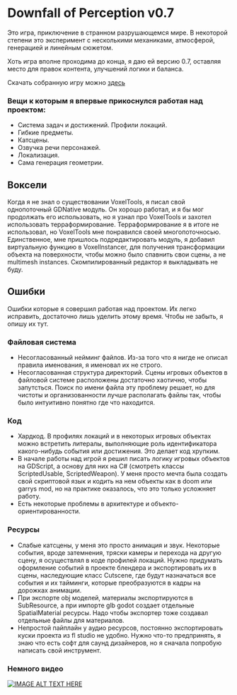 # Downfall of Perception v0.7
Это игра, приключение в странном разрушающемся мире.
В некоторой степени это эксперимент с несколькими механиками, атмосферой, генерацией и линейным сюжетом.

Хоть игра вполне проходима до конца, я даю ей версию 0.7, оставляя место для правок контента, улучшений логики и баланса.

Скачать собранную игру можно [здесь](https://drive.google.com/file/d/1j7zAy8fXLOUsgPZcLH2C7GOkNd1oN9KV/view?usp=sharing)

### Вещи к которым я впервые прикоснулся работая над проектом:
* Система задач и достижений. Профили локаций.
* Гибкие предметы.
* Катсцены.
* Озвучка речи персонажей.
* Локализация.
* Сама генерация геометрии.

## Воксели
Когда я не знал о существовании VoxelTools, я писал свой однопоточный GDNative модуль. Он хорошо работал, и я бы мог продолжать его использовать, но я узнал про VoxelTools и захотел использовать терраформирование.  Терраформирование я в итоге не использовал, но VoxelTools мне понравился своей многопоточносью. Единственное, мне пришлось подредактировать модуль, я добавил виртуальную функцию в VoxelInstancer, для получения трансформации объекта на поверхности, чтобы можно было спавнить свои сцены, а не multimesh instances. Скомпилированный редактор я выкладывать не буду.

## Ошибки
Ошибки которые я совершил работая над проектом.
Их легко исправить, достаточно лишь уделить этому время. Чтобы не забыть, я опишу их тут.

### Файловая система
* Несогласованный нейминг файлов. Из-за того что я нигде не описал правила именования, я именовал их не строго.
* Несогласованная структура директорий. Сцены игровых объектов в файловой системе расположены достаточно хаотично, чтобы запутсться. Поиск по имени файла эту проблему решает, но для чистоты и организованности лучше располагать файлы так, чтобы было интуитивно понятно где что находится.
### Код
* Хардкод. В профилях локаций и в некоторых игровых объектах можно встретить литералы, выполняющие роль идентификатора какого-нибудь события или достижения. Это делает код хрупким.
* В начале работы над игрой я решил писать логику игровых объектов на GDScript, а основу для них на C# (смотреть классы ScriptedUsable, ScriptedWeapon). У меня просто мечта была создать свой скриптовой язык и кодить на нем объекты как в doom или garrys mod, но на практике оказалось, что это только усложняет работу.
* Есть некоторые проблемы в архитектуре и объекто-ориентированности.
### Ресурсы
* Слабые катсцены, у меня это просто анимация и звук. Некоторые события, вроде затемнения, тряски камеры и перехода на другую сцену, я осуществлял в коде профилей локаций. Нужно придумать оформление событий в проекте блендера и экспортировать их в сцены, наследующие класс Cutscene, где будут назначаться все события и их тайминги, которые преобразуются в кадры на дорожках анимации.
* При экспорте obj моделей, материалы экспортируются в SubResource, а при импорте glb godot создает отдельные SpatialMaterial ресурсы. Надо чтобы экспортер тоже создавал отдельные файлы для материалов.
* Непростой пайплайн у аудио ресурсов, постоянно экспортировать куски проекта из fl studio не удобно. Нужно что-то предпринять, я знаю что есть софт для саунд дизайнеров, но я сначала попробую написать свой инструмент.

### Немного видео
[![IMAGE ALT TEXT HERE](https://img.youtube.com/vi/FNDD5uT6_58/0.jpg)](https://www.youtube.com/watch?v=FNDD5uT6_58)